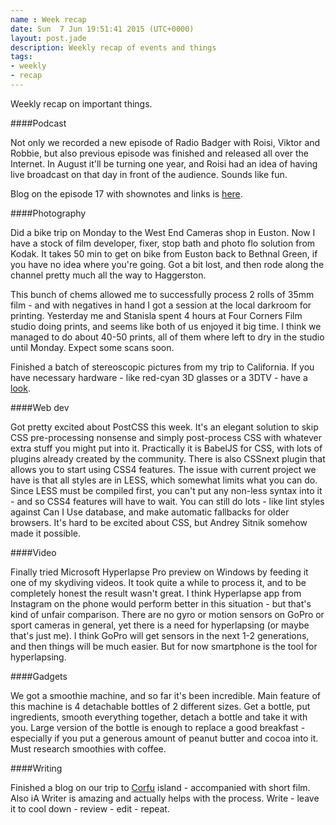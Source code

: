 ```yaml
---
name : Week recap
date: Sun  7 Jun 19:51:41 2015 (UTC+0000)
layout: post.jade
description: Weekly recap of events and things
tags:
- weekly
- recap
---
```


Weekly recap on important things.

####Podcast

Not only we recorded a new episode of Radio Badger with Roisi, Viktor and Robbie, but also previous episode was finished and released all over the Internet. In August it'll be turning one year, and Roisi had an idea of having live broadcast on that day in front of the audience. Sounds like fun.

Blog on the episode 17 with shownotes and links is [here](http://radiobadger.com/posts/2015-06-02-episode-17.html).

####Photography

Did a bike trip on Monday to the West End Cameras shop in Euston. Now I have a stock of film developer, fixer, stop bath and photo flo solution from Kodak. It takes 50 min to get on bike from Euston back to Bethnal Green, if you have no idea where you're going. Got a bit lost, and then rode along the channel pretty much all the way to Haggerston.

This bunch of chems allowed me to successfully process 2 rolls of 35mm film - and with negatives in hand I got a session at the local darkroom for printing. Yesterday me and Stanisla spent 4 hours at Four Corners Film studio doing prints, and seems like both of us enjoyed it big time. I think we managed to do about 40-50 prints, all of them where left to dry in the studio until Monday. Expect some scans soon.

Finished a batch of stereoscopic pictures from my trip to California. If you have necessary hardware - like red-cyan 3D glasses or a 3DTV - have a [look](http://phereo.com/album/5573569ce7e5646c0a00015a).

####Web dev

Got pretty excited about PostCSS this week. It's an elegant solution to skip CSS pre-processing nonsense and simply post-process CSS with whatever extra stuff you might put into it. Practically it is BabelJS for CSS, with lots of plugins already created by the community. There is also CSSnext plugin that allows you to start using CSS4 features. The issue with current project we have is that all styles are in LESS, which somewhat limits what you can do. Since LESS must be compiled first, you can't put any non-less syntax into it - and so CSS4 features will have to wait. You can still do lots - like lint styles against Can I Use database, and make automatic fallbacks for older browsers. It's hard to be excited about CSS, but Andrey Sitnik somehow made it possible.

####Video

Finally tried Microsoft Hyperlapse Pro preview on Windows by feeding it one of my skydiving videos. It took quite a while to process it, and to be completely honest the result wasn't great. I think Hyperlapse app from Instagram on the phone would perform better in this situation - but that's kind of unfair comparison. There are no gyro or motion sensors on GoPro or sport cameras in general, yet there is a need for hyperlapsing (or maybe that's just me). I think GoPro will get sensors in the next 1-2 generations, and then things will be much easier. But for now smartphone is the tool for hyperlapsing.

####Gadgets

We got a smoothie machine, and so far it's been incredible. Main feature of this machine is 4 detachable bottles of 2 different sizes. Get a bottle, put ingredients, smooth everything together, detach a bottle and take it with you. Large version of the bottle is enough to replace a good breakfast - especially if you put a generous amount of peanut butter and cocoa into it. Must research smoothies with coffee.

####Writing

Finished a blog on our trip to [Corfu](https://alexsavin.me/eng/posts/2015-06-04-corfu-island-notes.html) island - accompanied with short film. Also iA Writer is amazing and actually helps with the process. Write - leave it to cool down - review - edit - repeat.
